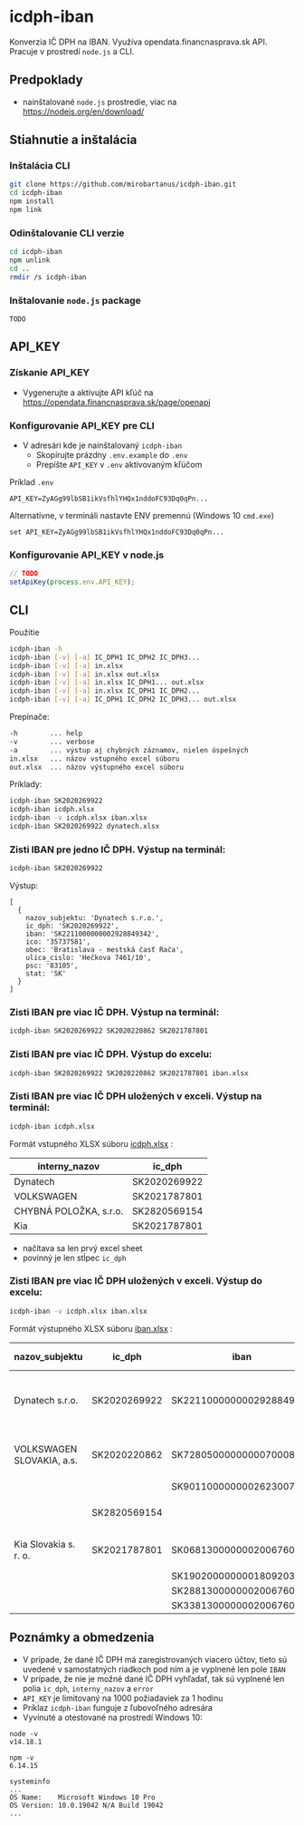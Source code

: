 # icdph-iban

Konverzia IČ DPH na IBAN.
Využíva opendata.financnasprava.sk API.
Pracuje v prostredí `node.js` a CLI.

## Predpoklady

* nainštalované `node.js` prostredie, viac na https://nodejs.org/en/download/

## Stiahnutie a inštalácia 

### Inštalácia CLI

```bash
git clone https://github.com/mirobartanus/icdph-iban.git
cd icdph-iban
npm install
npm link
```

### Odinštalovanie CLI verzie

```bash
cd icdph-iban
npm unlink
cd ..
rmdir /s icdph-iban
```

### Inštalovanie `node.js` package

```
TODO
```

## API_KEY

### Získanie API_KEY

* Vygenerujte a aktivujte API kľúč na https://opendata.financnasprava.sk/page/openapi

### Konfigurovanie API_KEY pre CLI

* V adresári kde je nainštalovaný `icdph-iban`
  * Skopírujte prázdny `.env.example` do `.env`
  * Prepíšte `API_KEY` v `.env` aktivovaným kľúčom

Príklad `.env`
```
API_KEY=ZyAGg99lbSB1ikVsfhlYHQx1nddoFC93Dq0qPn...
```

Alternatívne, v termináli nastavte ENV premennú (Windows 10 `cmd.exe`)
```
set API_KEY=ZyAGg99lbSB1ikVsfhlYHQx1nddoFC93Dq0qPn...
```

### Konfigurovanie API_KEY v node.js

```js
// TODO
setApiKey(process.env.API_KEY);
```

## CLI

Použitie

```bash
icdph-iban -h
icdph-iban [-v] [-a] IC_DPH1 IC_DPH2 IC_DPH3...
icdph-iban [-v] [-a] in.xlsx
icdph-iban [-v] [-a] in.xlsx out.xlsx
icdph-iban [-v] [-a] in.xlsx IC_DPH1... out.xlsx
icdph-iban [-v] [-a] in.xlsx IC_DPH1 IC_DPH2...
icdph-iban [-v] [-a] IC_DPH1 IC_DPH2 IC_DPH3... out.xlsx
```

Prepínače:

```bash
-h        ... help
-v        ... verbose
-a        ... výstup aj chybných záznamov, nielen úspešných
in.xlsx   ... názov vstupného excel súboru
out.xlsx  ... názov výstupného excel súboru
```

Príklady:

```bash
icdph-iban SK2020269922
icdph-iban icdph.xlsx
icdph-iban -v icdph.xlsx iban.xlsx
icdph-iban SK2020269922 dynatech.xlsx
```

### Zisti IBAN pre jedno IČ DPH. Výstup na terminál:
```bash
icdph-iban SK2020269922
```

Výstup:
```
[
  {
    nazov_subjektu: 'Dynatech s.r.o.',
    ic_dph: 'SK2020269922',
    iban: 'SK2211000000002928849342',
    ico: '35737581',
    obec: 'Bratislava - mestská časť Rača',
    ulica_cislo: 'Hečkova 7461/10',
    psc: '83105',
    stat: 'SK'
  }
]
```

### Zisti IBAN pre viac IČ DPH. Výstup na terminál:
```bash
icdph-iban SK2020269922 SK2020220862 SK2021787801
```
### Zisti IBAN pre viac IČ DPH. Výstup do excelu:
```bash
icdph-iban SK2020269922 SK2020220862 SK2021787801 iban.xlsx
```

### Zisti IBAN pre viac IČ DPH uložených v exceli. Výstup na terminál:
```bash
icdph-iban icdph.xlsx
```

Formát vstupného XLSX súboru [icdph.xlsx](icdph.xlsx) :

| interny_nazov          | ic_dph       |
| ---------------------- | ------------ |
| Dynatech               | SK2020269922 |
| VOLKSWAGEN             | SK2021787801 |
| CHYBNÁ POLOŽKA, s.r.o. | SK2820569154 |
| Kia                    | SK2021787801 |

* načítava sa len prvý excel sheet
* povinný je len stĺpec `ic_dph`


### Zisti IBAN pre viac IČ DPH uložených v exceli. Výstup do excelu:
```bash
icdph-iban -v icdph.xlsx iban.xlsx
```

Formát výstupného XLSX súboru [iban.xlsx](iban.xlsx) :

| nazov_subjektu            | ic_dph       | iban                     | ico      | obec                                | ulica_cislo                 | psc   | stat | error                 | interny_nazov (atď)    |
| ------------------------- | ------------ | ------------------------ | -------- | ----------------------------------- | --------------------------- | ----- | ---- | --------------------- | ---------------------- |
| Dynatech s.r.o.           | SK2020269922 | SK2211000000002928849342 | 35737581 | Bratislava - mestská časť Rača      | Hečkova 7461/10             | 83105 | SK   |                       |                        |
| VOLKSWAGEN SLOVAKIA, a.s. | SK2020220862 | SK7280500000000070008059 | 35757442 | Bratislava - m.č. Devínska Nová Ves | J. Jonáša 1                 | 84302 | SK   |                       |                        |
|                           |              | SK9011000000002623007312 |          |                                     |                             |       |      |                       |                        |
|                           | SK2820569154 |                          |          |                                     |                             |       |      | IČ DPH nebolo nájdené | CHYBNÁ POLOŽKA, s.r.o. |
| Kia Slovakia s. r. o.     | SK2021787801 | SK0681300000002006760704 | 35876832 | Teplička nad Váhom                  | Sv. Jána Nepomuckého 1282/1 | 84302 | SK   |                       |                        |
|                           |              | SK1902000000001809203253 |          |                                     |                             |       |      |                       |                        |
|                           |              | SK2881300000002006760405 |          |                                     |                             |       |      |                       |                        |
|                           |              | SK3381300000002006760800 |          |                                     |                             |       |      |                       |                        |

## Poznámky a obmedzenia

* V prípade, že dané IČ DPH má zaregistrovaných viacero účtov, tieto sú uvedené v samostatných riadkoch pod ním a je vyplnené len pole `IBAN`
* V prípade, že nie je možné dané IČ DPH vyhľadať, tak sú vyplnené len polia `ic_dph`, `interny_nazov` a `error`
* `API_KEY` je limitovaný na 1000 požiadaviek za 1 hodinu
* Príklaz `icdph-iban` funguje z ľubovoľného adresára
* Vyvinuté a otestované na prostredí Windows 10:

```
node -v
v14.18.1
```

```
npm -v
6.14.15
```

```
systeminfo
...
OS Name:    Microsoft Windows 10 Pro
OS Version: 10.0.19042 N/A Build 19042
...
```
